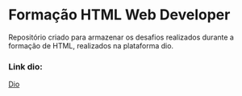 # Formação HTML Web Developer

Repositório criado para armazenar os desafios realizados durante a formação de HTML, realizados na plataforma dio.

### Link dio:
[Dio](https://web.dio.me/home)